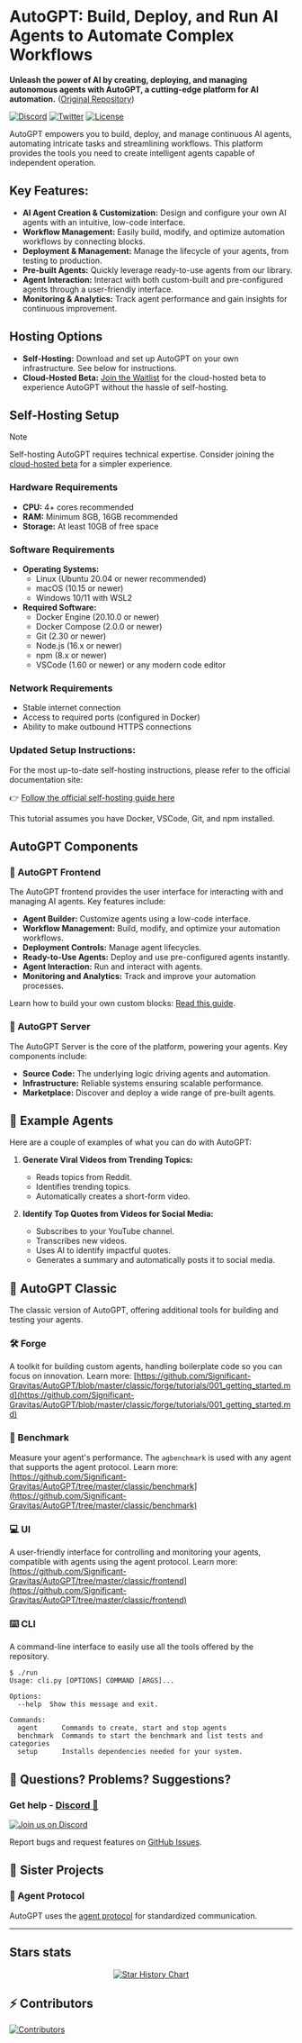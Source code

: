# AutoGPT: Build, Deploy, and Run AI Agents to Automate Complex Workflows

**Unleash the power of AI by creating, deploying, and managing autonomous agents with AutoGPT, a cutting-edge platform for AI automation.** ([Original Repository](https://github.com/Significant-Gravitas/AutoGPT))

[![Discord](https://dcbadge.vercel.app/api/server/autogpt?style=flat)](https://discord.gg/autogpt)
[![Twitter](https://img.shields.io/twitter/follow/Auto_GPT?style=social)](https://twitter.com/Auto_GPT)
[![License](https://img.shields.io/badge/License-MIT-yellow.svg)](https://opensource.org/licenses/MIT)

AutoGPT empowers you to build, deploy, and manage continuous AI agents, automating intricate tasks and streamlining workflows. This platform provides the tools you need to create intelligent agents capable of independent operation.

## Key Features:

*   **AI Agent Creation & Customization:** Design and configure your own AI agents with an intuitive, low-code interface.
*   **Workflow Management:** Easily build, modify, and optimize automation workflows by connecting blocks.
*   **Deployment & Management:** Manage the lifecycle of your agents, from testing to production.
*   **Pre-built Agents:** Quickly leverage ready-to-use agents from our library.
*   **Agent Interaction:** Interact with both custom-built and pre-configured agents through a user-friendly interface.
*   **Monitoring & Analytics:** Track agent performance and gain insights for continuous improvement.

## Hosting Options

*   **Self-Hosting:** Download and set up AutoGPT on your own infrastructure. See below for instructions.
*   **Cloud-Hosted Beta:** [Join the Waitlist](https://bit.ly/3ZDijAI) for the cloud-hosted beta to experience AutoGPT without the hassle of self-hosting.

## Self-Hosting Setup

> [!NOTE]
> Self-hosting AutoGPT requires technical expertise. Consider joining the [cloud-hosted beta](https://bit.ly/3ZDijAI) for a simpler experience.

### Hardware Requirements

*   **CPU:** 4+ cores recommended
*   **RAM:** Minimum 8GB, 16GB recommended
*   **Storage:** At least 10GB of free space

### Software Requirements

*   **Operating Systems:**
    *   Linux (Ubuntu 20.04 or newer recommended)
    *   macOS (10.15 or newer)
    *   Windows 10/11 with WSL2
*   **Required Software:**
    *   Docker Engine (20.10.0 or newer)
    *   Docker Compose (2.0.0 or newer)
    *   Git (2.30 or newer)
    *   Node.js (16.x or newer)
    *   npm (8.x or newer)
    *   VSCode (1.60 or newer) or any modern code editor

### Network Requirements

*   Stable internet connection
*   Access to required ports (configured in Docker)
*   Ability to make outbound HTTPS connections

### Updated Setup Instructions:

For the most up-to-date self-hosting instructions, please refer to the official documentation site:

👉 [Follow the official self-hosting guide here](https://docs.agpt.co/platform/getting-started/)

This tutorial assumes you have Docker, VSCode, Git, and npm installed.

## AutoGPT Components

### 🧱 AutoGPT Frontend

The AutoGPT frontend provides the user interface for interacting with and managing AI agents. Key features include:

*   **Agent Builder:** Customize agents using a low-code interface.
*   **Workflow Management:** Build, modify, and optimize your automation workflows.
*   **Deployment Controls:** Manage agent lifecycles.
*   **Ready-to-Use Agents:** Deploy and use pre-configured agents instantly.
*   **Agent Interaction:** Run and interact with agents.
*   **Monitoring and Analytics:** Track and improve your automation processes.

Learn how to build your own custom blocks: [Read this guide](https://docs.agpt.co/platform/new_blocks/).

### 💽 AutoGPT Server

The AutoGPT Server is the core of the platform, powering your agents. Key components include:

*   **Source Code:** The underlying logic driving agents and automation.
*   **Infrastructure:** Reliable systems ensuring scalable performance.
*   **Marketplace:** Discover and deploy a wide range of pre-built agents.

## 🐙 Example Agents

Here are a couple of examples of what you can do with AutoGPT:

1.  **Generate Viral Videos from Trending Topics:**
    *   Reads topics from Reddit.
    *   Identifies trending topics.
    *   Automatically creates a short-form video.

2.  **Identify Top Quotes from Videos for Social Media:**
    *   Subscribes to your YouTube channel.
    *   Transcribes new videos.
    *   Uses AI to identify impactful quotes.
    *   Generates a summary and automatically posts it to social media.

## 🚀 AutoGPT Classic

The classic version of AutoGPT, offering additional tools for building and testing your agents.

### 🛠️ Forge

A toolkit for building custom agents, handling boilerplate code so you can focus on innovation. Learn more: [https://github.com/Significant-Gravitas/AutoGPT/blob/master/classic/forge/tutorials/001_getting_started.md](https://github.com/Significant-Gravitas/AutoGPT/blob/master/classic/forge/tutorials/001_getting_started.md)

### 🎯 Benchmark

Measure your agent's performance. The `agbenchmark` is used with any agent that supports the agent protocol. Learn more: [https://github.com/Significant-Gravitas/AutoGPT/tree/master/classic/benchmark](https://github.com/Significant-Gravitas/AutoGPT/tree/master/classic/benchmark)

### 💻 UI

A user-friendly interface for controlling and monitoring your agents, compatible with agents using the agent protocol. Learn more: [https://github.com/Significant-Gravitas/AutoGPT/tree/master/classic/frontend](https://github.com/Significant-Gravitas/AutoGPT/tree/master/classic/frontend)

### ⌨️ CLI

A command-line interface to easily use all the tools offered by the repository.

```shell
$ ./run
Usage: cli.py [OPTIONS] COMMAND [ARGS]...

Options:
  --help  Show this message and exit.

Commands:
  agent      Commands to create, start and stop agents
  benchmark  Commands to start the benchmark and list tests and categories
  setup      Installs dependencies needed for your system.
```

## 🤔 Questions? Problems? Suggestions?

### Get help - [Discord 💬](https://discord.gg/autogpt)

[![Join us on Discord](https://invidget.switchblade.xyz/autogpt)](https://discord.gg/autogpt)

Report bugs and request features on [GitHub Issues](https://github.com/Significant-Gravitas/AutoGPT/issues/new/choose).

## 🤝 Sister Projects

### 🔄 Agent Protocol

AutoGPT uses the [agent protocol](https://agentprotocol.ai/) for standardized communication.

---
## Stars stats

<p align="center">
<a href="https://star-history.com/#Significant-Gravitas/AutoGPT">
  <picture>
    <source media="(prefers-color-scheme: dark)" srcset="https://api.star-history.com/svg?repos=Significant-Gravitas/AutoGPT&type=Date&theme=dark" />
    <source media="(prefers-color-scheme: light)" srcset="https://api.star-history.com/svg?repos=Significant-Gravitas/AutoGPT&type=Date" />
    <img alt="Star History Chart" src="https://api.star-history.com/svg?repos=Significant-Gravitas/AutoGPT&type=Date" />
  </picture>
</a>
</p>

## ⚡ Contributors

<a href="https://github.com/Significant-Gravitas/AutoGPT/graphs/contributors" alt="View Contributors">
  <img src="https://contrib.rocks/image?repo=Significant-Gravitas/AutoGPT&max=1000&columns=10" alt="Contributors" />
</a>